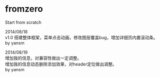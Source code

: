 fromzero
========

Start from scratch

2014/08/18  
v1.0 搭建整体框架，菜单点击动画，修改图层覆盖bug，增加详细页内置滚动条。
by yansm

2014/08/19  
增加我的信息，对兼容性做出一定调整。  
增加我的信息动态删除添加效果，对header定位做出调整。  
by yansm
